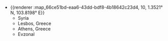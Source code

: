 - {{renderer :map_66ce51bd-eaa6-43dd-bdf8-4b18642c23d4, 10, 1.3521° N, 103.8198° E}}
	- Syria
	- Lesbos, Greece
	- Athens, Greece
	- Evzonal